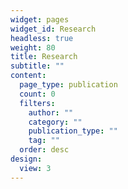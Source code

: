 ```yaml
---
widget: pages
widget_id: Research
headless: true
weight: 80
title: Research
subtitle: ""
content:
  page_type: publication
  count: 0
  filters:
    author: ""
    category: ""
    publication_type: ""
    tag: ""
  order: desc
design:
  view: 3
---
```

